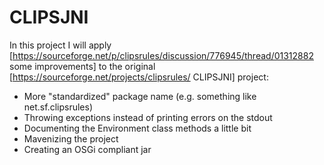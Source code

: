 CLIPSJNI
========

In this project I will apply [https://sourceforge.net/p/clipsrules/discussion/776945/thread/01312882 some improvements] to the original [https://sourceforge.net/projects/clipsrules/ CLIPSJNI] project:

 * More "standardized" package name (e.g. something like net.sf.clipsrules)
 * Throwing exceptions instead of printing errors on the stdout
 * Documenting the Environment class methods a little bit
 * Mavenizing the project
 * Creating an OSGi compliant jar
